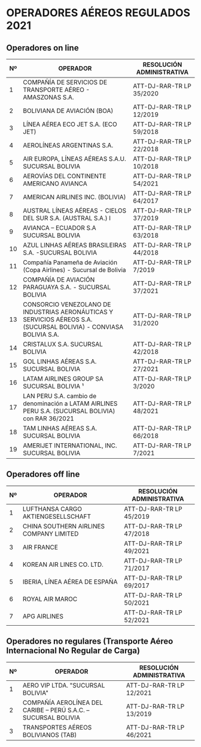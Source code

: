 # OPERADORES AÉREOS REGULADOS 2021  

## Operadores on line  

| Nº | OPERADOR | RESOLUCIÓN ADMINISTRATIVA |  
|---|---|---|  
| 1 | COMPAÑÍA DE SERVICIOS DE TRANSPORTE AÉREO - AMASZONAS S.A. | ATT-DJ-RAR-TR LP 35/2020 |  
| 2 | BOLIVIANA DE AVIACIÓN (BOA) | ATT-DJ-RAR-TR LP 12/2019 |  
| 3 | LÍNEA AÉREA ECO JET S.A. (ECO JET) | ATT-DJ-RAR-TR LP 59/2018 |  
| 4 | AEROLÍNEAS ARGENTINAS S.A. | ATT-DJ-RAR-TR LP 22/2018 |  
| 5 | AIR EUROPA, LÍNEAS AÉREAS S.A.U. SUCURSAL BOLIVIA | ATT-DJ-RAR-TR LP 10/2018 |  
| 6 | AEROVÍAS DEL CONTINENTE AMERICANO AVIANCA | ATT-DJ-RAR-TR LP 54/2021 |  
| 7 | AMERICAN AIRLINES INC. (BOLIVIA) | ATT-DJ-RAR-TR LP 64/2017 |  
| 8 | AUSTRAL LÍNEAS AÉREAS - CIELOS DEL SUR S.A. (AUSTRAL S.A.) I | ATT-DJ-RAR-TR LP 37/2019 |  
| 9 | AVIANCA – ECUADOR S.A SUCURSAL BOLIVIA | ATT-DJ-RAR-TR LP 63/2018 |  
| 10 | AZUL LINHAS AÉREAS BRASILEIRAS S.A. -SUCURSAL BOLIVIA | ATT-DJ-RAR-TR LP 44/2018 |  
| 11 | Compañía Panameña de Aviación (Copa Airlines) - Sucursal de Bolivia | ATT-DJ-RAR-TR LP 7/2019 |  
| 12 | COMPAÑÍA DE AVIACIÓN PARAGUAYA S.A. - SUCURSAL BOLIVIA | ATT-DJ-RAR-TR LP 37/2021 |  
| 13 | CONSORCIO VENEZOLANO DE INDUSTRIAS AERONÁUTICAS Y SERVICIOS AÉREOS S.A. (SUCURSAL BOLIVIA) - CONVIASA BOLIVIA S.A. | ATT-DJ-RAR-TR LP 31/2020 |  
| 14 | CRISTALUX S.A. SUCURSAL BOLIVIA | ATT-DJ-RAR-TR LP 42/2018 |  
| 15 | GOL LINHAS AÉREAS S.A. SUCURSAL BOLIVIA | ATT-DJ-RAR-TR LP 27/2021 |  
| 16 | LATAM AIRLINES GROUP SA SUCURSAL BOLIVIA ¹ | ATT-DJ-RAR-TR LP 3/2020 |  
| 17 | LAN PERU S.A. cambio de denominación a LATAM AIRLINES PERU S.A. (SUCURSAL BOLIVIA) con RAR 36/2021 | ATT-DJ-RAR-TR LP 48/2021 |  
| 18 | TAM LINHAS AÉREAS S.A. SUCURSAL BOLIVIA | ATT-DJ-RAR-TR LP 66/2018 |  
| 19 | AMERIJET INTERNATIONAL, INC. SUCURSAL BOLIVIA | ATT-DJ-RAR-TR LP 7/2021 |  

## Operadores off line  

| Nº | OPERADOR | RESOLUCIÓN ADMINISTRATIVA |  
|---|---|---|  
| 1 | LUFTHANSA CARGO AKTIENGESELLSCHAFT | ATT-DJ-RAR-TR LP 45/2019 |  
| 2 | CHINA SOUTHERN AIRLINES COMPANY LIMITED | ATT-DJ-RAR-TR LP 47/2018 |  
| 3 | AIR FRANCE | ATT-DJ-RAR-TR LP 49/2021 |  
| 4 | KOREAN AIR LINES CO. LTD. | ATT-DJ-RAR-TR LP 71/2017 |  
| 5 | IBERIA, LÍNEA AÉREA DE ESPAÑA | ATT-DJ-RAR-TR LP 69/2017 |  
| 6 | ROYAL AIR MAROC | ATT-DJ-RAR-TR LP 50/2021 |  
| 7 | APG AIRLINES | ATT-DJ-RAR-TR LP 52/2021 |  

## Operadores no regulares (Transporte Aéreo Internacional No Regular de Carga)  

| Nº | OPERADOR | RESOLUCIÓN ADMINISTRATIVA |  
|---|---|---|  
| 1 | AERO VIP LTDA. "SUCURSAL BOLIVIA" | ATT-DJ-RAR-TR LP 12/2021 |  
| 2 | COMPAÑÍA AEROLÍNEA DEL CARIBE – PERÚ S.A.C. – SUCURSAL BOLIVIA | ATT-DJ-RAR-TR LP 13/2019 |  
| 3 | TRANSPORTES AÉREOS BOLIVIANOS (TAB) | ATT-DJ-RAR-TR LP 46/2021 |  